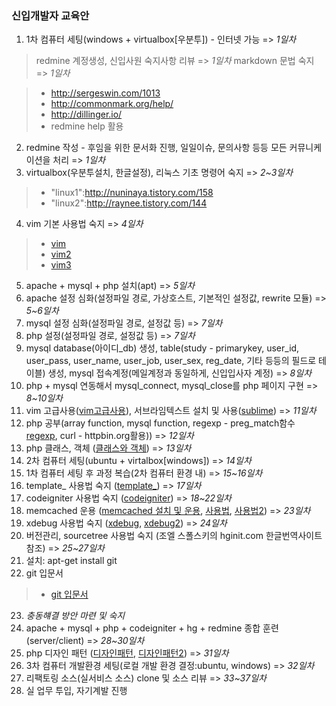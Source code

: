 ### 신입개발자 교육안

 
1. 1차 컴퓨터 세팅(windows + virtualbox[우분투]) - 인터넷 가능 => *1일차*

> redmine 계정생성, 신입사원 숙지사항 리뷰 => *1일차*
> markdown 문법 숙지 => *1일차*

  > - http://sergeswin.com/1013
  > - http://commonmark.org/help/
  > - http://dillinger.io/
  > - redmine help 활용


2. redmine 작성 - 후임을 위한 문서화 진행, 일일이슈, 문의사항 등등 모든 커뮤니케이션을 처리 => *1일차*
3. virtualbox(우분투설치, 한글설정), 리눅스 기초 명령어 숙지 => *2~3일차*

 > - "linux1":http://nuninaya.tistory.com/158
 > - "linux2":http://raynee.tistory.com/144

4. vim 기본 사용법 숙지 => *4일차*

 > - [vim](https://wiki.kldp.org/KoreanDoc/html/Vim_Guide-KLDP/Vim_Guide-KLDP.html)
 >-  [vim2](http://yagi815.tistory.com/146)
 >-  [vim3](http://slayer95.tistory.com/entry/Tip%25EB%25A6%25AC%25EB%2588%2585%25EC%258A%25A4-vi%25ED%258E%25B8%25EC%25A7%2591%25EA%25B8%25B0-%25EB%25AA%2585%25EB%25A0%25B9%25EC%2596%25B4-%25EB%25AA%25A8%25EC%259D%258C][vim3)

5. apache + mysql + php 설치(apt) => *5일차*
6. apache 설정 심화(설정파일 경로, 가상호스트, 기본적인 설정값, rewrite 모듈) => *5~6일차*
7. mysql 설정 심화(설정파일 경로, 설정값 등) => *7일차*
8. php 설정(설정파일 경로, 설정값 등) => *7일차*
9. mysql database(아이디_db) 생성, table(study - primarykey, user_id, user_pass, user_name, user_job, user_sex, reg_date, 기타 등등의 필드로 테이블) 생성, mysql 접속계정(메일계정과 동일하게, 신입입사자 계정) => *8일차*
10. php + mysql 연동해서 mysql_connect, mysql_close를 php 페이지 구현 => *8~10일차*
11. vim 고급사용([vim고급사용](https://github.com/bling/dotvim)), 서브라임텍스트 설치 및 사용([sublime](https://www.lesstif.com/pages/viewpage.action?pageId=9437318#SublimeText3%EC%84%A4%EC%B9%98%EB%B0%8F%EC%84%A4%EC%A0%95-%EC%84%A4%EC%B9%98)) => *11일차*
12. php 공부(array function, mysql function, regexp - preg_match함수 [regexp](http://www.blrun.net/bbs/zboard.php?id=cap1&no=581), curl - httpbin.org활용)) => *12일차*
13. php 클래스, 객체 ([클래스와 객체](http://php.net/manual/kr/language.oop5.php)) => *13일차*
14. 2차 컴퓨터 세팅(ubuntu + virtalbox[windows]) => *14일차*
15. 1차 컴퓨터 세팅 후 과정 복습(2차 컴퓨터 환경 내) => *15~16일차*
16. template_ 사용법 숙지 ([template_](https://www.xtac.net/)) => *17일차*
17. codeigniter 사용법 숙지 ([codeigniter](http://www.ciboard.co.kr/user_guide/kr/)) => *18~22일차*
18. memcached 운용 ([memcached 설치 및 운용](https://www.digitalocean.com/community/tutorials/how-to-install-and-use-memcache-on-ubuntu-14-04), [사용법](http://php.net/manual/kr/book.memcached.php), [사용법2](http://php.net/manual/kr/book.memcache.php)) => *23일차*
19. xdebug 사용법 숙지 ([xdebug](https://opentutorials.org/course/62/2546), [xdebug2](https://opentutorials.org/course/692/3648)) => *24일차*
20. 버전관리, sourcetree 사용법 숙지 (조엘 스폴스키의 hginit.com 한글번역사이트 참조) => *25~27일차*
21. 설치: apt-get install git
22. git 입문서
 > - [git 입문서](https://rogerdudler.github.io/git-guide/index.ko.html)

 
23. *충동햬결 방안 마련 및 숙지*
24. apache + mysql + php + codeigniter + hg + redmine 종합 훈련(server/client) => *28~30일차*
25. php 디자인 패턴 ([디자인패턴](http://wafe.github.io/php-the-right-way/pages/Design-Patterns.html), [디자인패턴2](http://designpatternsphpko.readthedocs.io/ko/latest/)) => *31일차*
26. 3차 컴퓨터 개발환경 세팅(로컬 개발 환경 결정:ubuntu, windows) => *32일차*
27. 리팩토링 소스(실서비스 소스) clone 및 소스 리뷰 => *33~37일차*
28. 실 업무 투입, 자기계발 진행

